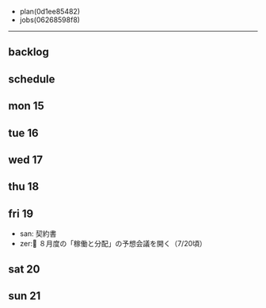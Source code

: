 
- plan(0d1ee85482)
- jobs(06268598f8)
---

## backlog


## schedule
## mon 15
## tue 16
## wed 17
## thu 18
## fri 19
- san: 契約書
- zer::tea: ８月度の「稼働と分配」の予想会議を開く（7/20頃）

## sat 20
## sun 21
